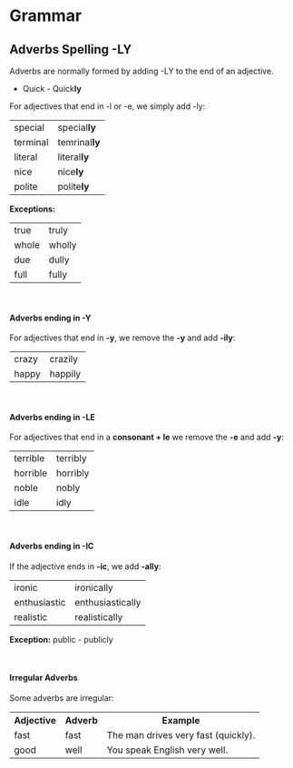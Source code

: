 # Grammar

## Adverbs Spelling -LY

Adverbs are normally formed by adding -LY to the end of an adjective.

* Quick - Quick**ly**

For adjectives that end in -l or -e, we simply add -ly:

<table>
    <tbody>
        <tr>
            <td>special</td>
            <td>special<strong>ly</td>
        </tr>
        <tr>
            <td>terminal</td>
            <td>temrinal<strong>ly</td>
        </tr>
        <tr>
            <td>literal</td>
            <td>literal<strong>ly</td>
        </tr>
        <tr>
            <td>nice</td>
            <td>nice<strong>ly</td>
        </tr>
        <tr>
            <td>polite</td>
            <td>polite<strong>ly</td>
        </tr>
    </tbody>
</table>

<strong>Exceptions:</strong>

<table>
    <tbody>
        <tr>
            <td>true</td>
            <td>truly</td>
        </tr>
        <tr>
            <td>whole</td>
            <td>wholly</td>
        </tr>
        <tr>
            <td>due</td>
            <td>dully</td>
        </tr>
        <tr>
            <td>full</td>
            <td>fully</td>
        </tr>
    </tbody>
</table>

<br/>

#### Adverbs ending in -Y

For adjectives that end in **-y**, we remove the **-y** and add **-ily**:

<table>
    <tbody>
        <tr>
            <td>crazy</td>
            <td>crazily</td>
        </tr>
        <tr>
            <td>happy</td>
            <td>happily</td>
        </tr>
    </tbody>
</table>

<br/>

#### Adverbs ending in -LE
For adjectives that end in a **consonant + le** we remove the **-e** and add **-y**:

<table>
    <tbody>
        <tr>
            <td>terrible</td>
            <td>terribly</td>
        </tr>
        <tr>
            <td>horrible</td>
            <td>horribly</td>
        </tr>
        <tr>
            <td>noble</td>
            <td>nobly</td>
        </tr>
        <tr>
            <td>idle</td>
            <td>idly</td>
        </tr>
    </tbody>
</table>

<br/>

#### Adverbs ending in -IC
If the adjective ends in **-ic**, we add **-ally**:

<table>
    <tbody>
        <tr>
            <td>ironic</td>
            <td>ironically</td>
        </tr>
        <tr>
            <td>enthusiastic</td>
            <td>enthusiastically</td>
        </tr>
        <tr>
            <td>realistic</td>
            <td>realistically</td>
        </tr>
    </tbody>
</table>

<strong>Exception:</strong> public - publicly

<br/>

#### Irregular Adverbs
Some adverbs are irregular:

<table>
    <tbody>
        <tr>
            <th>Adjective</th>
            <th>Adverb</th>
            <th>Example</th>
        </tr>
        <tr>
            <td>fast</td>
            <td>fast</td>
            <td>The man drives very fast (quickly).</td>
        </tr>
        <tr>
            <td>good</td>
            <td>well</td>
            <td>You speak English very well.</td>
        </tr>
    </tbody>
</table>